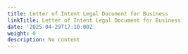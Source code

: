 ```yaml
---
title: Letter of Intent Legal Document for Business
linkTitle: Letter of Intent Legal Document for Business
date: '2025-04-29T17:10:00Z'
weight: 0
description: No content
---
```



